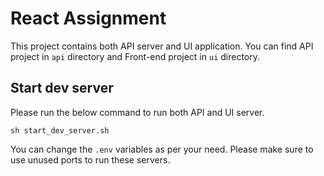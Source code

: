 # React Assignment

This project contains both API server and UI application. You can find API project in `api` directory and Front-end project in `ui` directory.


## Start dev server
Please run the below command to run both API and UI server.
```
sh start_dev_server.sh
```
You can change the `.env` variables as per your need. Please make sure to use unused ports to run these servers.

